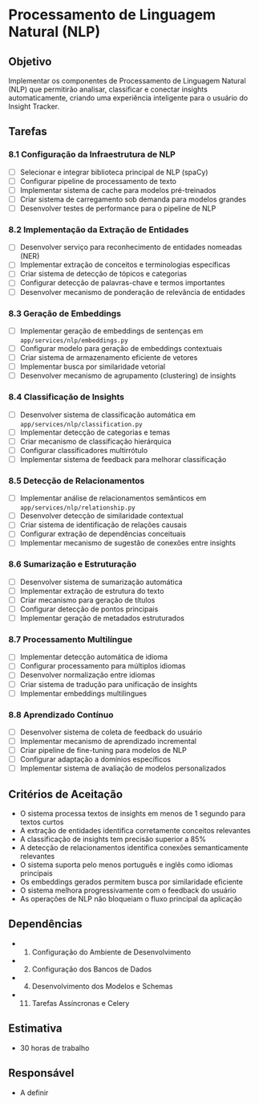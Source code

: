 # Processamento de Linguagem Natural (NLP)

## Objetivo
Implementar os componentes de Processamento de Linguagem Natural (NLP) que permitirão analisar, classificar e conectar insights automaticamente, criando uma experiência inteligente para o usuário do Insight Tracker.

## Tarefas

### 8.1 Configuração da Infraestrutura de NLP
- [ ] Selecionar e integrar biblioteca principal de NLP (spaCy)
- [ ] Configurar pipeline de processamento de texto
- [ ] Implementar sistema de cache para modelos pré-treinados
- [ ] Criar sistema de carregamento sob demanda para modelos grandes
- [ ] Desenvolver testes de performance para o pipeline de NLP

### 8.2 Implementação da Extração de Entidades
- [ ] Desenvolver serviço para reconhecimento de entidades nomeadas (NER)
- [ ] Implementar extração de conceitos e terminologias específicas
- [ ] Criar sistema de detecção de tópicos e categorias
- [ ] Configurar detecção de palavras-chave e termos importantes
- [ ] Desenvolver mecanismo de ponderação de relevância de entidades

### 8.3 Geração de Embeddings
- [ ] Implementar geração de embeddings de sentenças em `app/services/nlp/embeddings.py`
- [ ] Configurar modelo para geração de embeddings contextuais
- [ ] Criar sistema de armazenamento eficiente de vetores
- [ ] Implementar busca por similaridade vetorial
- [ ] Desenvolver mecanismo de agrupamento (clustering) de insights

### 8.4 Classificação de Insights
- [ ] Desenvolver sistema de classificação automática em `app/services/nlp/classification.py`
- [ ] Implementar detecção de categorias e temas
- [ ] Criar mecanismo de classificação hierárquica
- [ ] Configurar classificadores multirrótulo
- [ ] Implementar sistema de feedback para melhorar classificação

### 8.5 Detecção de Relacionamentos
- [ ] Implementar análise de relacionamentos semânticos em `app/services/nlp/relationship.py`
- [ ] Desenvolver detecção de similaridade contextual
- [ ] Criar sistema de identificação de relações causais
- [ ] Configurar extração de dependências conceituais
- [ ] Implementar mecanismo de sugestão de conexões entre insights

### 8.6 Sumarização e Estruturação
- [ ] Desenvolver sistema de sumarização automática
- [ ] Implementar extração de estrutura do texto
- [ ] Criar mecanismo para geração de títulos
- [ ] Configurar detecção de pontos principais
- [ ] Implementar geração de metadados estruturados

### 8.7 Processamento Multilíngue
- [ ] Implementar detecção automática de idioma
- [ ] Configurar processamento para múltiplos idiomas
- [ ] Desenvolver normalização entre idiomas
- [ ] Criar sistema de tradução para unificação de insights
- [ ] Implementar embeddings multilingues

### 8.8 Aprendizado Contínuo
- [ ] Desenvolver sistema de coleta de feedback do usuário
- [ ] Implementar mecanismo de aprendizado incremental
- [ ] Criar pipeline de fine-tuning para modelos de NLP
- [ ] Configurar adaptação a domínios específicos
- [ ] Implementar sistema de avaliação de modelos personalizados

## Critérios de Aceitação
- O sistema processa textos de insights em menos de 1 segundo para textos curtos
- A extração de entidades identifica corretamente conceitos relevantes
- A classificação de insights tem precisão superior a 85%
- A detecção de relacionamentos identifica conexões semanticamente relevantes
- O sistema suporta pelo menos português e inglês como idiomas principais
- Os embeddings gerados permitem busca por similaridade eficiente
- O sistema melhora progressivamente com o feedback do usuário
- As operações de NLP não bloqueiam o fluxo principal da aplicação

## Dependências
- 1. Configuração do Ambiente de Desenvolvimento
- 2. Configuração dos Bancos de Dados
- 4. Desenvolvimento dos Modelos e Schemas
- 11. Tarefas Assíncronas e Celery

## Estimativa
- 30 horas de trabalho

## Responsável
- A definir